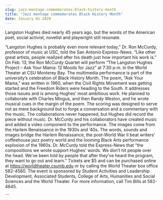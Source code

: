 ```yaml
---
slug: jazz-montage-commemorates-black-history-month
title: "Jazz montage commemorates Black History Month"
date: January 01 2020
---
```


 
<p>
  Langston Hughes died nearly 45 years ago, but the words of the American poet,
  social activist, novelist and playwright still resonate.
</p>
<p>
  “Langston Hughes is probably even more relevant today,” Dr. Ron McCurdy,
  professor of music at USC, told the San Antonio Express-News. “Like other
  great artists, people realized after his death just how important his work
  is.” On Feb. 13, the Ron McCurdy Quartet will perform “The Langston Hughes
  Project – Ask Your Mama: 12 Moods for Jazz” at 7:30 p.m. in the World Theater
  at CSU Monterey Bay. The multimedia performance is part of the university’s
  celebration of Black History Month. The poem, “Ask Your Mama,” was written in
  1960, when the Civil Rights Movement was getting started and the Freedom
  Riders were heading to the South. It addresses those issues and is among
  Hughes’ most ambitious work. He planned to collaborate with Charles Mingus,
  and then Randy Weston, and he wrote musical cues in the margin of the poem.
  The scoring was designed to serve not as mere background but to forge a
  conversation and a commentary with the music. The collaborations never
  happened, but Hughes did record the piece without music. Dr. McCurdy and his
  collaborators have created music and added a video component to the
  performance. The images come from the Harlem Renaissance in the 1930s and
  ’40s. The words, sounds and images bridge the Harlem Renaissance, the
  post-World War II beat writers’ coffeehouse jazz poetry world and the looming
  Black Arts performance explosion of the 1960s. Dr. McCurdy told the
  Express-News that “the compositions we wrote support Hughes’ words. We don’t
  hit people over the head. We’ve been told by people that after they’ve heard
  the program, they want to go out and learn.” Tickets are $5 and can be
  purchased online at
  <a href="https://worldtheater.csumb.edu" title="https://worldtheater.csumb.edu"
    >https://worldtheater.csumb.edu</a
  >
  or by calling the World Theater box office 582-4580. The event is sponsored by
  Student Activities and Leadership Development, Associated Students, College of
  Arts, Humanities and Social Sciences and the World Theater. For more
  information, call Tim Bills at 582-4645.
</p>
```
